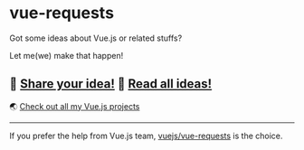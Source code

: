 # vue-requests

Got some ideas about Vue.js or related stuffs?

Let me(we) make that happen!

## 🌟 [Share your idea!](https://github.com/egoist/vue-requests/issues/new) 📰 [Read all ideas!](https://github.com/egoist/vue-requests/issues)

🌏 [Check out all my Vue.js projects](https://github.com/egoist?page=1&tab=repositories&utf8=%E2%9C%93&q=vue)

---

If you prefer the help from Vue.js team, [vuejs/vue-requests](https://github.com/vuejs/vue-requests) is the choice.
